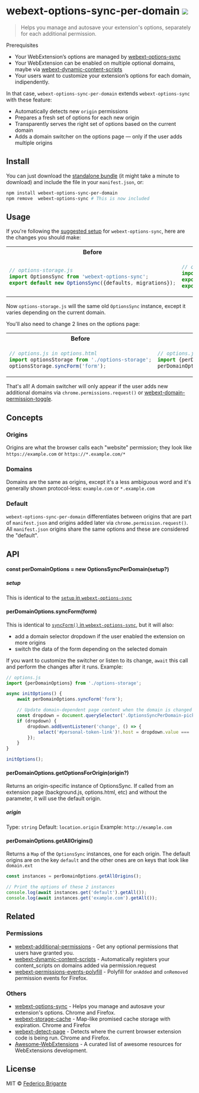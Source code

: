 # webext-options-sync-per-domain [![][badge-gzip]][link-bundlephobia]

[badge-gzip]: https://img.shields.io/bundlephobia/minzip/webext-options-sync-per-domain.svg?label=gzipped
[link-bundlephobia]: https://bundlephobia.com/result?p=webext-options-sync-per-domain

> Helps you manage and autosave your extension's options, separately for each additional permission.

Prerequisites

- Your WebExtension’s options are managed by [webext-options-sync](https://github.com/fregante/options-sync)
- Your WebExtension can be enabled on multiple optional domains, maybe via [webext-dynamic-content-scripts](https://github.com/fregante/webext-dynamic-content-scripts/blob/master/how-to-add-github-enterprise-support-to-web-extensions.md)
- Your users want to customize your extension’s options for each domain, indipendently.

In that case, `webext-options-sync-per-domain` extends `webext-options-sync` with these feature:

- Automatically detects new `origin` permissions
- Prepares a fresh set of options for each new origin
- Transparently serves the right set of options based on the current domain
- Adds a domain switcher on the options page — only if the user adds multiple origins

## Install

You can just download the [standalone bundle](https://packd.fregante.now.sh/webext-options-sync-per-domain@latest?name=OptionsSyncPerDomain) (it might take a minute to download) and include the file in your `manifest.json`, or:

```sh
npm install webext-options-sync-per-domain
npm remove  webext-options-sync # This is now included
```

## Usage

If you're following the [suggested setup](https://github.com/fregante/webext-options-sync#advanced-usage) for `webext-options-sync`, here are the changes you should make:

<table>
<th>Before
<th>After

<tr>
<td>

```js
// options-storage.js
import OptionsSync from 'webext-options-sync';
export default new OptionsSync({defaults, migrations});
```

<td>

```js
// options-storage.js
import OptionsSyncPerDomain from 'webext-options-sync-per-domain';
export const perDomainOptions = new OptionsSyncPerDomain({defaults, migrations});
export default perDomainOptions.getOptionsForOrigin();
```

</table>

Now `options-storage.js` will the same old `OptionsSync` instance, except it varies depending on the current domain.

You'll also need to change 2 lines on the options page:

<table>
<th>Before
<th>After

<tr>
<td>

```js
// options.js in options.html
import optionsStorage from './options-storage';
optionsStorage.syncForm('form');
```

<td>

```js
// options.js in options.html
import {perDomainOptions} from './options-storage';
perDomainOptions.syncForm('form');
```

</table>

That's all! A domain switcher will only appear if the user adds new additional domains via `chrome.permissions.request()` or [webext-domain-permission-toggle](https://github.com/fregante/webext-domain-permission-toggle).

## Concepts

### Origins

Origins are what the browser calls each "website" permission; they look like `https://example.com` or `https://*.example.com/*`

### Domains

Domains are the same as origins, except it's a less ambiguous word and it's generally shown protocol-less: `example.com` or `*.example.com`

### Default

`webext-options-sync-per-domain` differentiates between origins that are part of `manifest.json` and origins added later via `chrome.permission.request()`. All `manifest.json` origins share the same options and these are considered the "default".

## API

#### const perDomainOptions = new OptionsSyncPerDomain(setup?)

##### setup

This is identical to the [`setup` in `webext-options-sync`](https://github.com/fregante/webext-options-sync#const-optionsstorage--new-optionssyncsetup)

#### perDomainOptions.syncForm(form)

This is identical to [`syncForm()` in `webext-options-sync`](https://github.com/fregante/webext-options-sync#optionsstoragesyncformform), but it will also:

- add a domain selector dropdown if the user enabled the extension on more origins
- switch the data of the form depending on the selected domain

If you want to customize the switcher or listen to its change, `await` this call and perform the changes after it runs. Example:

```js
// options.js
import {perDomainOptions} from './options-storage';

async initOptions() {
	await perDomainOptions.syncForm('form');

	// Update domain-dependent page content when the domain is changed
	const dropdown = document.querySelector('.OptionsSyncPerDomain-picker select');
	if (dropdown) {
		dropdown.addEventListener('change', () => {
			select('#personal-token-link')!.host = dropdown.value === 'default' ? 'github.com' : dropdown.value;
		});
	}
}

initOptions();
```

#### perDomainOptions.getOptionsForOrigin(origin?)

Returns an origin-specific instance of OptionsSync. If called from an extension page (background.js, options.html, etc) and without the parameter, it will use the default origin.

##### origin

Type: `string`
Default: `location.origin`
Example: `http://example.com`

#### perDomainOptions.getAllOrigins()

Returns a `Map` of the `OptionsSync` instances, one for each origin. The default origins are on the key `default` and the other ones are on keys that look like `domain.ext`

```js
const instances = perDomainOptions.getAllOrigins();

// Print the options of these 2 instances
console.log(await instances.get('default').getAll());
console.log(await instances.get('example.com').getAll());
```

## Related

### Permissions

- [webext-additional-permissions](https://github.com/fregante/webext-additional-permissions) - Get any optional permissions that users have granted you.
- [webext-dynamic-content-scripts](https://github.com/fregante/webext-dynamic-content-scripts) - Automatically registers your content_scripts on domains added via permission.request
- [webext-permissions-events-polyfill](https://github.com/fregante/webext-permissions-events-polyfill) - Polyfill for `onAdded` and `onRemoved` permission events for Firefox.

### Others

- [webext-options-sync](https://github.com/fregante/webext-options-sync) - Helps you manage and autosave your extension's options. Chrome and Firefox.
- [webext-storage-cache](https://github.com/fregante/webext-storage-cache) - Map-like promised cache storage with expiration. Chrome and Firefox
- [webext-detect-page](https://github.com/fregante/webext-detect-page) - Detects where the current browser extension code is being run. Chrome and Firefox.
- [Awesome-WebExtensions](https://github.com/fregante/Awesome-WebExtensions) - A curated list of awesome resources for WebExtensions development.

## License

MIT © [Federico Brigante](https://bfred.it)
